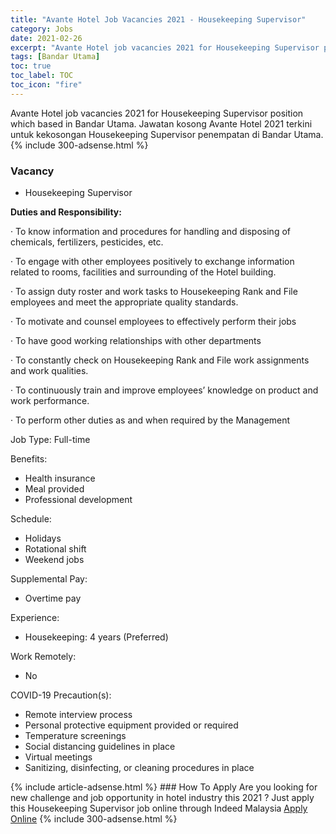 ```yaml
---
title: "Avante Hotel Job Vacancies 2021 - Housekeeping Supervisor" 
category: Jobs 
date: 2021-02-26 
excerpt: "Avante Hotel job vacancies 2021 for Housekeeping Supervisor position which based in Bandar Utama. Jawatan kosong Avante Hotel 2021 terkini untuk kekosongan Housekeeping Supervisor penempatan di Bandar Utama" 
tags: [Bandar Utama] 
toc: true 
toc_label: TOC 
toc_icon: "fire" 
--- 
```


Avante Hotel job vacancies 2021 for Housekeeping Supervisor position which based in Bandar Utama. Jawatan kosong Avante Hotel 2021 terkini untuk kekosongan Housekeeping Supervisor penempatan di Bandar Utama. 
{% include 300-adsense.html %} 
### Vacancy 
- Housekeeping Supervisor 
<div><p><b>Duties and Responsibility: </b></p><p>&#183; To know information and procedures for handling and disposing of chemicals, fertilizers, pesticides, etc.</p><p>&#183; To engage with other employees positively to exchange information related to rooms, facilities and surrounding of the Hotel building.</p><p>&#183; To assign duty roster and work tasks to Housekeeping Rank and File employees and meet the appropriate quality standards.</p><p>&#183; To motivate and counsel employees to effectively perform their jobs</p><p>&#183; To have good working relationships with other departments</p><p>&#183; To constantly check on Housekeeping Rank and File work assignments and work qualities.</p><p>&#183; To continuously train and improve employees&#8217; knowledge on product and work performance.</p><p>&#183; To perform other duties as and when required by the Management</p><p>Job Type: Full-time</p><p>Benefits:</p><ul><li>Health insurance</li><li>Meal provided</li><li>Professional development</li></ul><p>Schedule:</p><ul><li>Holidays</li><li>Rotational shift</li><li>Weekend jobs</li></ul><p>Supplemental Pay:</p><ul><li>Overtime pay</li></ul><p>Experience:</p><ul><li>Housekeeping: 4 years (Preferred)</li></ul><p>Work Remotely:</p><ul><li>No</li></ul><p>COVID-19 Precaution(s):</p><ul><li>Remote interview process</li><li>Personal protective equipment provided or required</li><li>Temperature screenings</li><li>Social distancing guidelines in place</li><li>Virtual meetings</li><li>Sanitizing, disinfecting, or cleaning procedures in place</li></ul></div> 
{% include article-adsense.html %} 
### How To Apply 
Are you looking for new challenge and job opportunity in hotel industry this 2021 ?
Just apply this Housekeeping Supervisor job online through Indeed Malaysia 
<a href="https://malaysia.indeed.com/viewjob?jk=c5776f0b14db1d8c" class="btn btn--info" target="_blank" rel="nofollow noopenner">Apply Online</a> 
{% include 300-adsense.html %} 